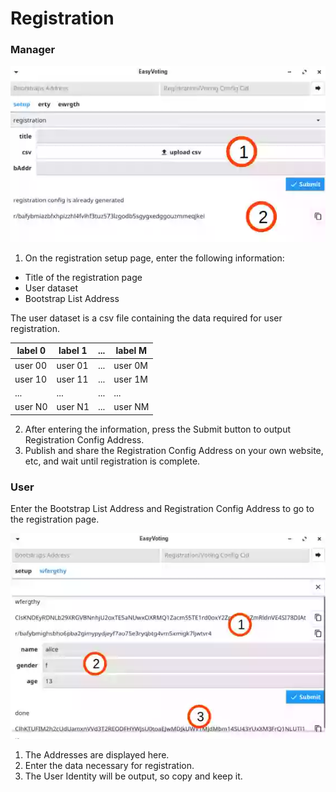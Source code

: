 # Registration

### Manager
![setup_registration](images/ev_setup_registration.webp)

1. On the registration setup page, enter the following information:
- Title of the registration page
- User dataset
- Bootstrap List Address

The user dataset is a csv file containing the data required for user registration.

| label 0 | label 1 | ... | label M |
| --- | --- | --- | --- |
| user 00 | user 01 | ... | user 0M |
| user 10 | user 11 | ... | user 1M |
| ... | ... | ... | ... |
| user N0 | user N1 | ... | user NM |


2. After entering the information, press the Submit button to output Registration Config Address.
3. Publish and share the Registration Config Address on your own website, etc, and wait until registration is complete.

### User
Enter the Bootstrap List Address and Registration Config Address to go to the registration page.

![registration](images/ev_registration.webp)

1. The Addresses are displayed here.
2. Enter the data necessary for registration.
3. The User Identity will be output, so copy and keep it.


